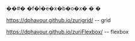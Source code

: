 ��#� �f�l�e�x�b�o�x�
�
�

https://dphavour.github.io/zurigrid/ -- grid

https://dphavour.github.io/zuriFlexbox/ -- flexbox
